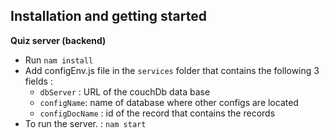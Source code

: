 ## Installation and getting started 

**Quiz server (backend)**
- Run `nam install`
- Add configEnv.js file in the `services` folder that contains the following 3 fields :
    - `dbServer` : URL of the couchDb data base
    - `configName`: name of database where other configs are located
    - `configDocName` : id of the record that contains the records 
- To run the server. : `nam start`

